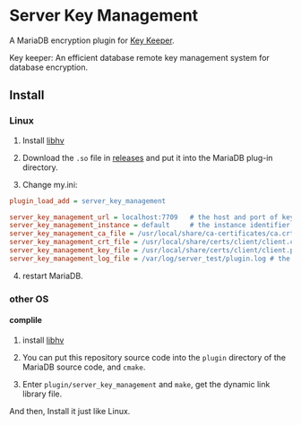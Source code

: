 # Server Key Management

A MariaDB encryption plugin for [Key Keeper](https://github.com/RicheyJang/key_keeper).

Key keeper: An efficient database remote key management system for database encryption.

## Install

### Linux

1. Install [libhv](https://github.com/ithewei/libhv)

2. Download the `.so` file in [releases](https://github.com/RicheyJang/server_key_management/releases) and put it into the MariaDB plug-in directory.

3. Change my.ini:

```ini
plugin_load_add = server_key_management

server_key_management_url = localhost:7709   # the host and port of key keeper
server_key_management_instance = default     # the instance identifier for the current database
server_key_management_ca_file = /usr/local/share/ca-certificates/ca.crt   # the path of CA certificate
server_key_management_crt_file = /usr/local/share/certs/client/client.crt # the path of Client Certificate
server_key_management_key_file = /usr/local/share/certs/client/client.pem # the path of Client private key file
server_key_management_log_file = /var/log/server_test/plugin.log # the path of log file
```

4. restart MariaDB.

### other OS

#### complile

1. install [libhv](https://github.com/ithewei/libhv)

2. You can put this repository source code into the `plugin` directory of the MariaDB source code, and `cmake`.

3. Enter `plugin/server_key_management` and `make`, get the dynamic link library file.

And then, Install it just like Linux.